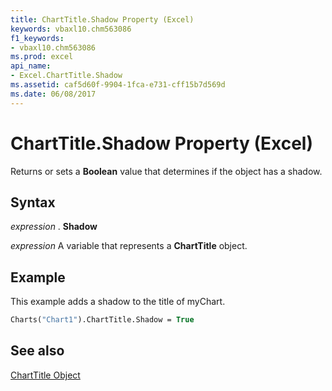 ```yaml
---
title: ChartTitle.Shadow Property (Excel)
keywords: vbaxl10.chm563086
f1_keywords:
- vbaxl10.chm563086
ms.prod: excel
api_name:
- Excel.ChartTitle.Shadow
ms.assetid: caf5d60f-9904-1fca-e731-cff15b7d569d
ms.date: 06/08/2017
---
```



# ChartTitle.Shadow Property (Excel)

Returns or sets a  **Boolean** value that determines if the object has a shadow.


## Syntax

 _expression_ . **Shadow**

 _expression_ A variable that represents a **ChartTitle** object.


## Example

This example adds a shadow to the title of myChart.


```vb
Charts("Chart1").ChartTitle.Shadow = True
```


## See also


[ChartTitle Object](Excel.ChartTitle(objec).md)

